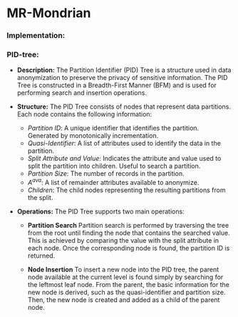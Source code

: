 # MR-Mondrian

### Implementation:
### PID-tree:
* **Description:**
The Partition Identifier (PID) Tree is a structure used in data anonymization to preserve the privacy of sensitive information. The PID Tree is constructed in a Breadth-First Manner (BFM) and is used for performing search and insertion operations.
* **Structure:**
The PID Tree consists of nodes that represent data partitions. Each node contains the following information:

    * *Partition ID*: A unique identifier that identifies the partition. Generated by monotonically incrementation.
    * *Quasi-Identifier*: A list of attributes used to identify the data in the partition.
    * *Split Attribute and Value*: Indicates the attribute and value used to split the partition into children. Useful to search a partition.
    * *Partition Size*: The number of records in the partition.
    * *A<sup>ava</sup>*: A list of remainder attributes available to anonymize.
    * *Children*: The child nodes representing the resulting partitions from the split.

* **Operations:**
The PID Tree supports two main operations:
    * **Partition Search**
    Partition search is performed by traversing the tree from the root until finding the node that contains the searched value. This is achieved by comparing the value with the split attribute in each node. Once the corresponding node is found, the partition ID is returned.

    * **Node Insertion**
    To insert a new node into the PID tree, the parent node available at the current level is found simply by searching for the leftmost leaf node. From the parent, the basic information for the new node is derived, such as the quasi-identifier and partition size. Then, the new node is created and added as a child of the parent node.